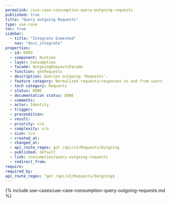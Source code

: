 ```yaml
---
permalink: /use-case-consumption-query-outgoing-requests
published: true
title: "Query outgoing Requests"
type: use-case
toc: true
sidebar:
  - title: "Integrate Enmeshed"
    nav: "docs_integrate"
properties:
  - id: ROR3
  - component: Runtime
  - layer: Consumption
  - facade: OutgoingRequestsFacade
  - function: getRequests
  - description: Queries outgoing 'Requests'.
  - feature category: Normalized requests/responses to and from users
  - tech category: Requests
  - status: DONE
  - documentation status: DONE
  - comments:
  - actor: Identity
  - trigger:
  - precondition:
  - result:
  - priority: n/a
  - complexity: n/a
  - size: n/a
  - created_at:
  - changed_at:
  - api_route_regex: get /api/v2/Requests/Outgoing
  - published: default
  - link: consumption/query-outgoing-requests
  - redirect_from:
require:
required_by:
api_route_regex: ^get /api/v2/Requests/Outgoing$
---
```


{% include use-cases/use-case-consumption-query-outgoing-requests.md %}
